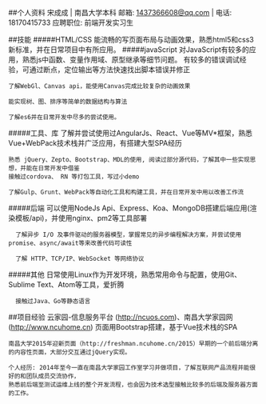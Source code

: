 ##个人资料
    宋成成 | 南昌大学本科
    邮箱: 1437366608@qq.com | 电话: 18170415733
    应聘职位: 前端开发实习生

##技能
#####HTML/CSS
    能流畅的写页面布局与动画效果，熟悉html5和css3新标准，并在日常项目中有所应用。
#####javaScript
    对JavaScript有较多的应用，熟悉js中函数、变量作用域、原型继承等细节问题。
    有较多的错误调试经验，可通过断点，定位输出等方法快速找出脚本错误并修正
    
    了解WebGl、Canvas api，能使用Canvas完成比较复杂的动画效果
    
    能实现树、图、排序等简单的数据结构与算法
    
    了解es6并在日常开发中尽多的尝试使用。
    
#####工具、库
    了解并尝试使用过AngularJs、React、Vue等MV*框架，熟悉Vue+WebPack技术栈并广泛应用，有搭建大型SPA经历
    
    熟悉 jQuery、Zepto、Bootstrap、MDL的使用, 阅读过部分源代码，了解其中一些实现思想，并能在日常开发中借鉴
    接触过cordova、 RN 等打包工具，写过小demo
    
    了解Gulp、Grunt、WebPack等自动化工具和构建工具，并在日常开发中用以改善工作流
#####后端
      可以使用NodeJs Api、Express、Koa、MongoDB搭建后端应用(渲染模板/api)，并使用nginx、pm2等工具部署
      
      了解异步 I/O 及事件驱动的服务器模型，掌握常见的异步编程解决方案，并尝试使用promise、async/await等来改善代码可读性
      
      了解 HTTP、TCP/IP、WebSocket 等网络协议
#####其他
      日常使用Linux作为开发环境，熟悉常用命令与配置，使用Git、Sublime Text、Atom等工具，爱折腾
      
      接触过Java、Go等静态语言

##项目经验
    云家园-信息服务平台 (http://ncuos.com)、南昌大学家园网(http://www.ncuhome.cn) 页面用Bootstrap搭建，基于Vue技术栈的SPA
    
    南昌大学2015年迎新页面（http://freshman.ncuhome.cn/2015）早期的一个前后端分离的内容性页面，大部分交互通过jQuery实现。
    
    个人经历: 2014年至今一直在南昌大学家园工作室学习并做项目，了解互联网产品流程并能很好的和团队成员交流协作，
    熟悉前后端至测试运维上线的整个开发流程，也会因为技术选型接触比较多的后端及服务器方面的工作。  



